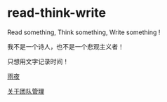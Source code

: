 # read-think-write
Read something, Think something, Write something !

我不是一个诗人，也不是一个悲观主义者！

只想用文字记录时间！

[雨夜](./202109/rain_day.md)

[关于团队管理](./202109/about_team_manger.md)